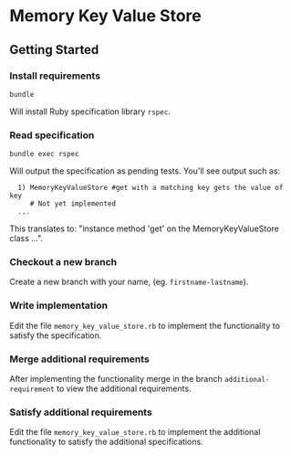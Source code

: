 # Memory Key Value Store
## Getting Started
### Install requirements
```
bundle
```

Will install Ruby specification library `rspec`.

### Read specification
```
bundle exec rspec
```

Will output the specification as pending tests. You'll see output such as:

```
  1) MemoryKeyValueStore #get with a matching key gets the value of key
     # Not yet implemented
  ...
```

This translates to: "instance method 'get' on the MemoryKeyValueStore class ...".

### Checkout a new branch

Create a new branch with your name, (eg. `firstname-lastname`).

### Write implementation

Edit the file `memory_key_value_store.rb` to implement the functionality to satisfy the specification.

### Merge additional requirements

After implementing the functionality merge in the branch `additional-requirement` to view the additional requirements.

### Satisfy additional requirements

Edit the file `memory_key_value_store.rb` to implement the additional functionality to satisfy the additional specifications.
